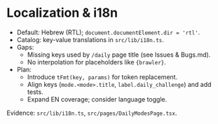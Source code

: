 # Localization & i18n

- Default: Hebrew (RTL); `document.documentElement.dir = 'rtl'`.
- Catalog: key-value translations in `src/lib/i18n.ts`.
- Gaps:
  - Missing keys used by `/daily` page title (see Issues & Bugs.md).
  - No interpolation for placeholders like `{brawler}`.
- Plan:
  - Introduce `tFmt(key, params)` for token replacement.
  - Align keys (`mode.<mode>.title`, `label.daily_challenge`) and add tests.
  - Expand EN coverage; consider language toggle.

Evidence: `src/lib/i18n.ts`, `src/pages/DailyModesPage.tsx`. 
